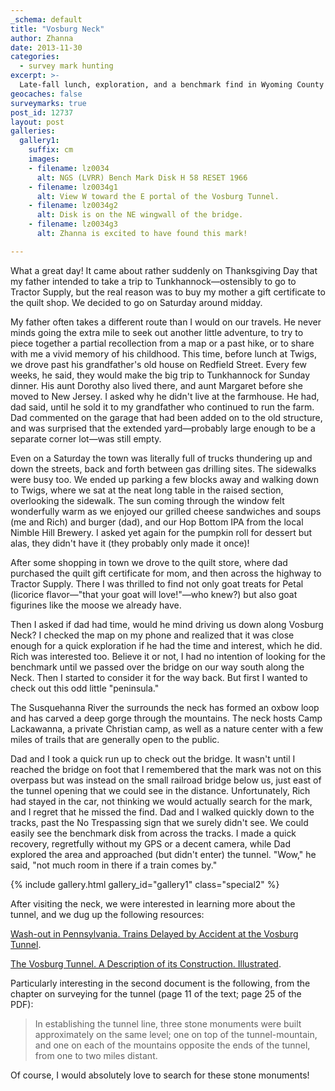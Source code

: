 ```yaml
---
_schema: default
title: "Vosburg Neck"
author: Zhanna
date: 2013-11-30
categories:
  - survey mark hunting
excerpt: >-
  Late-fall lunch, exploration, and a benchmark find in Wyoming County!
geocaches: false
surveymarks: true
post_id: 12737
layout: post
galleries:
  gallery1:
    suffix: cm
    images:
    - filename: lz0034
      alt: NGS (LVRR) Bench Mark Disk H 58 RESET 1966
    - filename: lz0034g1
      alt: View W toward the E portal of the Vosburg Tunnel.
    - filename: lz0034g2
      alt: Disk is on the NE wingwall of the bridge. 
    - filename: lz0034g3
      alt: Zhanna is excited to have found this mark!                  

---
```


What a great day! It came about rather suddenly on Thanksgiving Day that my father intended to take a trip to Tunkhannock—ostensibly to go to Tractor Supply, but the real reason was to buy my mother a gift certificate to the quilt shop. We decided to go on Saturday around midday.

My father often takes a different route than I would on our travels. He never minds going the extra mile to seek out another little adventure, to try to piece together a partial recollection from a map or a past hike, or to share with me a vivid memory of his childhood. This time, before lunch at Twigs, we drove past his grandfather's old house on Redfield Street. Every few weeks, he said, they would make the big trip to Tunkhannock for Sunday dinner. His aunt Dorothy also lived there, and aunt Margaret before she moved to New Jersey. I asked why he didn't live at the farmhouse. He had, dad said, until he sold it to my grandfather who continued to run the farm. Dad commented on the garage that had been added on to the old structure, and was surprised that the extended yard—probably large enough to be a separate corner lot—was still empty.

Even on a Saturday the town was literally full of trucks thundering up and down the streets, back and forth between gas drilling sites. The sidewalks were busy too. We ended up parking a few blocks away and walking down to Twigs, where we sat at the neat long table in the raised section, overlooking the sidewalk. The sun coming through the window felt wonderfully warm as we enjoyed our grilled cheese sandwiches and soups (me and Rich) and burger (dad), and our Hop Bottom IPA from the local Nimble Hill Brewery. I asked yet again for the pumpkin roll for dessert but alas, they didn't have it (they probably only made it once)!

After some shopping in town we drove to the quilt store, where dad purchased the quilt gift certificate for mom, and then across the highway to Tractor Supply. There I was thrilled to find not only goat treats for Petal (licorice flavor—"that your goat will love!"—who knew?) but also goat figurines like the moose we already have.

Then I asked if dad had time, would he mind driving us down along Vosburg Neck? I checked the map on my phone and realized that it was close enough for a quick exploration if he had the time and interest, which he did. Rich was interested too. Believe it or not, I had no intention of looking for the benchmark until we passed over the bridge on our way south along the Neck. Then I started to consider it for the way back. But first I wanted to check out this odd little "peninsula."

The Susquehanna River the surrounds the neck has formed an oxbow loop and has carved a deep gorge through the mountains. The neck hosts Camp Lackawanna, a private Christian camp, as well as a nature center with a few miles of trails that are generally open to the public.

Dad and I took a quick run up to check out the bridge. It wasn't until I reached the bridge on foot that I remembered that the mark was not on this overpass but was instead on the small railroad bridge below us, just east of the tunnel opening that we could see in the distance. Unfortunately, Rich had stayed in the car, not thinking we would actually search for the mark, and I regret that he missed the find. Dad and I walked quickly down to the tracks, past the No Trespassing sign that we surely didn't see. We could easily see the benchmark disk from across the tracks. I made a quick recovery, regretfully without my GPS or a decent camera, while Dad explored the area and approached (but didn't enter) the tunnel. "Wow," he said, "not much room in there if a train comes by."

{% include gallery.html gallery_id="gallery1" class="special2" %}

After visiting the neck, we were interested in learning more about the tunnel, and we dug up the following resources:

[Wash-out in Pennsylvania. Trains Delayed by Accident at the Vosburg Tunnel](https://thesurveystation.com/assets/docs/publications/Vosburg_washout.pdf).

[The Vosburg Tunnel. A Description of its Construction. Illustrated](https://babel.hathitrust.org/cgi/pt?id=hvd.32044091941195&view=1up).

Particularly interesting in the second document is the following, from the chapter on surveying for the tunnel (page 11 of the text; page 25 of the PDF):

> In establishing the tunnel line, three stone monuments were built approximately on the same level; one on top of the tunnel-mountain, and one on each of the mountains opposite the ends of the tunnel, from one to two miles distant.

Of course, I would absolutely love to search for these stone monuments!
